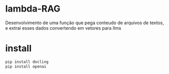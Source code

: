 # lambda-RAG
Desenvolvimento de uma função que pega conteudo de arquivos de textos, e extrai esses dados convertendo em vetores para llms


# install
```bash
pip install docling  
pip install openai
```